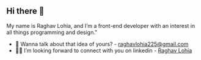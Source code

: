 ## Hi there 👋

My name is Raghav Lohia, and I’m a front-end developer with an interest in all things programming and design."

- 📩 Wanna talk about that idea of yours? - raghavlohia225@gmail.com
- 🙌🏼 I’m looking forward to connect with you on linkedin - [Raghav Lohia](https://www.linkedin.com/in/lohiaraghav/)

<!--
**RaghavLOHIA43/RaghavLOHIA43** is a ✨ _special_ ✨ repository because its `README.md` (this file) appears on your GitHub profile.

Here are some ideas to get you started:

- 🔭 I’m currently working on ...
- 🌱 I’m currently learning ...
- 👯 I’m looking to collaborate on ...
- 🤔 I’m looking for help with ...
- 💬 Ask me about ...
- 📫 How to reach me: ...
- 😄 Pronouns: ...
- ⚡ Fun fact: ...
-->
